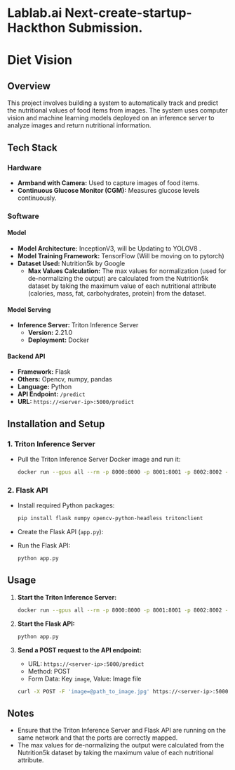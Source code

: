 # Lablab.ai Next-create-startup-Hackthon Submission.

# Diet Vision

## Overview
This project involves building a system to automatically track and predict the nutritional values of food items from images. The system uses computer vision and machine learning models deployed on an inference server to analyze images and return nutritional information.

## Tech Stack

### Hardware
- **Armband with Camera:** Used to capture images of food items.
- **Continuous Glucose Monitor (CGM):** Measures glucose levels continuously.

### Software

#### Model
- **Model Architecture:** InceptionV3, will be Updating to YOLOV8 .
- **Model Training Framework:** TensorFlow (Will be moving on to pytorch)
- **Dataset Used:** Nutrition5k by Google
  - **Max Values Calculation:** The max values for normalization (used for de-normalizing the output) are calculated from the Nutrition5k dataset by taking the maximum value of each nutritional attribute (calories, mass, fat, carbohydrates, protein) from the dataset.

#### Model Serving
- **Inference Server:** Triton Inference Server
  - **Version:** 2.21.0
  - **Deployment:** Docker

#### Backend API
- **Framework:** Flask
- **Others:** Opencv, numpy, pandas
- **Language:** Python
- **API Endpoint:** `/predict`
- **URL:** `https://<server-ip>:5000/predict`

## Installation and Setup

### 1. Triton Inference Server

- Pull the Triton Inference Server Docker image and run it:

  ```sh
  docker run --gpus all --rm -p 8000:8000 -p 8001:8001 -p 8002:8002 -v <model-repo-path>:/models nvcr.io/nvidia/tritonserver:21.04-py3 tritonserver --model-repository=/models
  ```

### 2. Flask API

- Install required Python packages:

  ```sh
  pip install flask numpy opencv-python-headless tritonclient
  ```

- Create the Flask API (`app.py`):

- Run the Flask API:

  ```sh
  python app.py
  ```

## Usage

1. **Start the Triton Inference Server:**

   ```sh
   docker run --gpus all --rm -p 8000:8000 -p 8001:8001 -p 8002:8002 -v <model-repo-path>:/models nvcr.io/nvidia/tritonserver:[XX.XX]-py3 tritonserver --model-repository=/models
   ```

2. **Start the Flask API:**

   ```sh
   python app.py
   ```

3. **Send a POST request to the API endpoint:**

   - URL: `https://<server-ip>:5000/predict`
   - Method: POST
   - Form Data: Key `image`, Value: Image file

   ```sh
   curl -X POST -F 'image=@path_to_image.jpg' https://<server-ip>:5000/predict
   ```

## Notes

- Ensure that the Triton Inference Server and Flask API are running on the same network and that the ports are correctly mapped.
- The max values for de-normalizing the output were calculated from the Nutrition5k dataset by taking the maximum value of each nutritional attribute.
